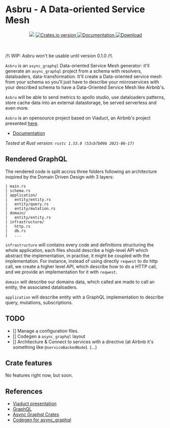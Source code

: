 Asbru - A Data-oriented Service Mesh
====

<div align="center">
  <!-- CI -->
  <img src="https://github.com/Miaxos/asbru/actions/workflows/ci.yml/badge.svg" />
  <!-- Crates version -->
  <a href="https://crates.io/crates/asbru">
    <img src="https://img.shields.io/crates/v/asbru.svg?style=flat-square"
    alt="Crates.io version" />
  </a>
  <!-- Documentation -->
  <a href="https://docs.rs/asbru/">
    <img src="https://docs.rs/asbru/badge.svg?style=flat-square"
      alt="Documentation" />
  </a>
  <!-- Downloads -->
  <a href="https://crates.io/crates/asbru">
    <img src="https://img.shields.io/crates/d/asbru.svg?style=flat-square"
      alt="Download" />
  </a>
</div>
<br />
<br />

/!\ WIP: Asbru won't be usable until version 0.1.0 /!\

`Asbru` is an `async_graphql` Data-oriented Service Mesh generator: it'll generate an `async_graphql` project from a schema with resolvers, dataloaders, data-transformation. It'll create a Data-oriented service mesh from your schema so you'll just have to describe your microservices with your described schema to have a Data-Oriented Service Mesh like Airbnb's.

`Asbru` will be able to send metrics to apollo studio, use dataloaders patterns, store cache data into an external datastorage, be served serverless and even more.

`Asbru` is an opensource project based on Viaduct, an Airbnb's project presented [here](https://www.youtube.com/watch?v=xxk9MWCk7cM).

- [Documentation](https://docs.rs/asbru/)

_Tested at Rust version: `rustc 1.53.0 (53cb7b09b 2021-06-17)`_

## Rendered GraphQL

The rendered code is split accros three folders following an architecture inspired by the Domain Driven Design with 3 layers:

```
| main.rs
| schema.rs
| application/
|   entity/entity.rs
|   entity/query.rs
|   entity/mutation.rs
| domain/
|   entity/entity.rs
| infrastructure/
|   http.rs
|   db.rs
|   ...
```

`infrastructure` will contains every code and definitions structuring the whole application, each files should describe a high-level API which abstract the implementation, in practise, it might be coupled with the implementation.
For instance, instead of using directly `reqwest` to do http call, we create a higher level API, which describe how to do a HTTP call, and we provide an implementation for it with `reqwest`.

`domain` will describe our domains data, which called are made to call an entity, the associated dataloaders.

`application` will describe entity with a GraphQL implementation to describe query, mutations, subscriptions.

## TODO

* [] Manage a configuration files.
* [] Codegen a `async_graphql` layout
* [] Architecture & Connect to services with a directive (at Airbnb it's something like `@serviceBackedNode`).
(...)


## Crate features

No features right now, but soon.

## References

* [Viaduct presentation](https://www.youtube.com/watch?v=xxk9MWCk7cM)
* [GraphQL](https://graphql.org)
* [Async Graphql Crates](https://github.com/async-graphql/async-graphql)
* [Codegen for async_graphql](https://github.com/atsuhiro/codegen-for-async-graphql)
